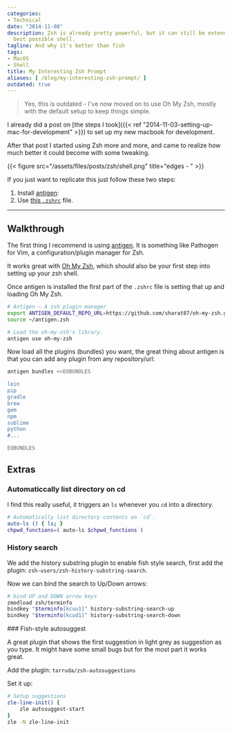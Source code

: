 ```yaml
---
categories:
- Technical
date: "2014-11-08"
description: Zsh is already pretty powerful, but it can still be extended into the
  best possible shell.
tagline: And why it's better than fish
tags:
- MacOS
- Shell
title: My Interesting Zsh Prompt
aliases: [ /blog/my-interesting-zsh-prompt/ ]
outdated: true
---
```


> Yes, this is outdated - I've now moved on to use Oh My Zsh, mostly with the default setup to keep things simple.

I already did a post on [the steps I took]({{< ref "2014-11-03-setting-up-mac-for-development" >}}) to set up my new macbook for development.

After that post I started using Zsh more and more, and came to realize how much better it could become with some tweaking.

{{< figure src="/assets/files/posts/zsh/shell.png" title="edges - " >}}


If you just want to replicate this just follow these two steps:

1. Install [antigen](https://github.com/zsh-users/antigen):
1. Use [this `.zshrc`](https://gist.github.com/aurbano/e32596aae16a7b9f8b48) file.

-------

## Walkthrough

The first thing I recommend is using [antigen](https://github.com/zsh-users/antigen). It is something like Pathogen for Vim, a configuration/plugin manager for Zsh.

It works great with [Oh My Zsh](https://github.com/robbyrussell/oh-my-zsh), which should also be your first step into setting up your zsh shell.

Once antigen is installed the first part of the `.zshrc` file is setting that up and loading Oh My Zsh.

``` bash
# Antigen — A zsh plugin manager
export ANTIGEN_DEFAULT_REPO_URL=https://github.com/sharat87/oh-my-zsh.git
source ~/antigen.zsh

# Load the oh-my-zsh's library.
antigen use oh-my-zsh
```

Now load all the plugins (bundles) you want, the great thing about antigen is that you can add any plugin from any repository/url:

``` bash
antigen bundles <<EOBUNDLES

lein
pip
gradle
brew
gem
npm
sublime
python
#...

EOBUNDLES
```

## Extras

### Automaticcally list directory on cd

I find this really useful, it triggers an `ls` whenever you `cd` into a directory.

``` bash
# Automatically list directory contents on `cd`.
auto-ls () { ls; }
chpwd_functions=( auto-ls $chpwd_functions )
```

### History search

We add the history substring plugin to enable fish style search, first add the plugin: `zsh-users/zsh-history-substring-search`.

Now we can bind the search to Up/Down arrows:

``` bash
# bind UP and DOWN arrow keys
zmodload zsh/terminfo
bindkey "$terminfo[kcuu1]" history-substring-search-up
bindkey "$terminfo[kcud1]" history-substring-search-down
```

### Fish-style autosuggest

A great plugin that shows the first suggestion in light grey as suggestion as you type. It might have some small bugs but for the most part it works great.

Add the plugin: `tarruda/zsh-autosuggestions`

Set it up:
``` bash
# Setup suggestions
zle-line-init() {
    zle autosuggest-start
}
zle -N zle-line-init
```
